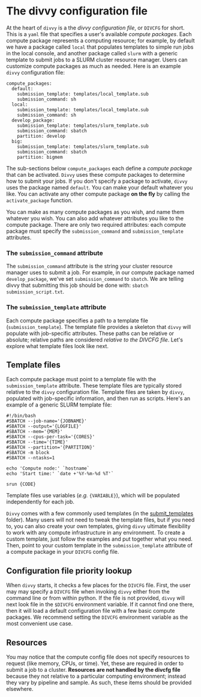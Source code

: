 # The divvy configuration file

At the heart of `divvy` is a the *divvy configuration file*, or `DIVCFG` for short. This is a `yaml` file that specifies a user's available *compute packages*. Each compute package represents a computing resource; for example, by default we have a package called `local` that populates templates to simple run jobs in the local console, and another package called `slurm` with a generic template to submit jobs to a SLURM cluster resource manager. Users can customize compute packages as much as needed. Here is an example `divvy` configuration file:

```{console}
compute_packages:
  default:
    submission_template: templates/local_template.sub
    submission_command: sh
  local:
    submission_template: templates/local_template.sub
    submission_command: sh
  develop_package:
    submission_template: templates/slurm_template.sub
    submission_command: sbatch
    partition: develop
  big:
    submission_template: templates/slurm_template.sub
    submission_command: sbatch
    partition: bigmem
```

The sub-sections below `compute_packages` each define a *compute package* that can be activated. `Divvy` uses these compute packages to determine how to submit your jobs. If you don't specify a package to activate, `divvy` uses the package named `default`. You can make your default whatever you like. You can activate any other compute package __on the fly__ by calling the `activate_package` function.

You can make as many compute packages as you wish, and name them whatever you wish. You can also add whatever attributes you like to the compute package. There are only two required attributes: each compute package must specify the `submission_command` and `submission_template` attributes. 

### The `submission_command` attribute

The `submission_command` attribute is the string your cluster resource manager uses to submit a job. For example, in our compute package named `develop_package`, we've set `submission_command` to `sbatch`. We are telling divvy that submitting this job should be done with: `sbatch submission_script.txt`.

### The `submission_template` attribute

Each compute package specifies a path to a template file (`submission_template`). The template file provides a skeleton that `divvy` will populate with job-specific attributes. These paths can be relative or absolute; relative paths are considered *relative to the DIVCFG file*. Let's explore what template files look like next.

## Template files

Each compute package must point to a template file with the `submission_template` attribute. These template files are typically stored relative to the `divvy` configuration file. Template files are taken by `divvy`, populated with job-specific information, and then run as scripts. Here's an example of a generic SLURM template file:

```{bash}
#!/bin/bash
#SBATCH --job-name='{JOBNAME}'
#SBATCH --output='{LOGFILE}'
#SBATCH --mem='{MEM}'
#SBATCH --cpus-per-task='{CORES}'
#SBATCH --time='{TIME}'
#SBATCH --partition='{PARTITION}'
#SBATCH -m block
#SBATCH --ntasks=1

echo 'Compute node:' `hostname`
echo 'Start time:' `date +'%Y-%m-%d %T'`

srun {CODE}
```

Template files use variables (*e.g.* `{VARIABLE}`), which will be populated independently for each job.

`Divvy` comes with a few commonly used templates (in the [submit_templates](https://github.com/pepkit/divvy/tree/master/divvy/submit_templates) folder). Many users will not need to tweak the template files, but if you need to, you can also create your own templates, giving `divvy` ultimate flexibility to work with any compute infrastructure in any environment. To create a custom template, just follow the examples and put together what you need. Then, point to your custom template in the `submission_template` attribute of a compute package in your `DIVCFG` config file.



## Configuration file priority lookup

When `divvy` starts, it checks a few places for the `DIVCFG` file. First, the user may may specify a `DIVCFG` file when invoking `divvy` either from the command line or from within python. If the file is not provided, `divvy` will next look file in the `$DIVCFG` environment variable. If it cannot find one there, then it will load a default configuration file with a few basic compute packages. We recommend setting the `DIVCFG` environment variable as the most convenient use case.


## Resources

You may notice that the compute config file does not specify resources to request (like memory, CPUs, or time). Yet, these are required in order to submit a job to a cluster. **Resources are not handled by the divcfg file** because they not relative to a particular computing environment; instead they vary by pipeline and sample. As such, these items should be provided elsewhere. 
